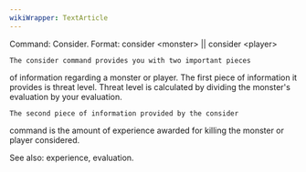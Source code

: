 ```yaml
---
wikiWrapper: TextArticle
---
```

Command: Consider.
Format:  consider &lt;monster&gt; || consider &lt;player&gt;

    The consider command provides you with two important pieces
of information regarding a monster or player.  The first piece
of information it provides is threat level.  Threat level is
calculated by dividing the monster's evaluation by your
evaluation.

    The second piece of information provided by the consider
command is the amount of experience awarded for killing the
monster or player considered.

See also: experience, evaluation.
